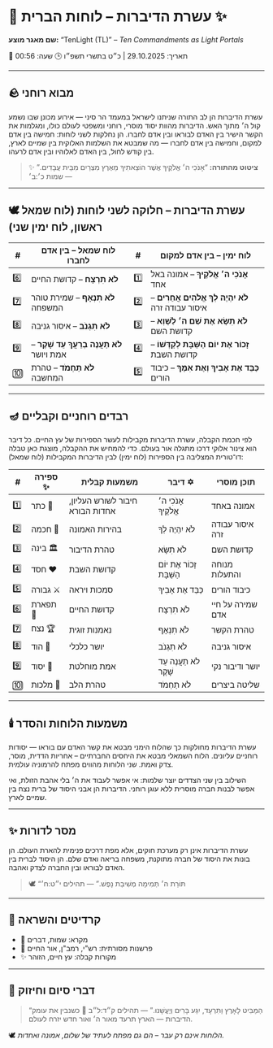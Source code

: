 # 📜 עשרת הדיברות – לוחות הברית ✨

**שם מאגר מוצע:** “TenLight (TL)” – *Ten Commandments as Light Portals*

📅 תאריך: 29.10.2025 | כ״ט בתשרי תשפ״ו
🕒 שעה: 00:56

---

## 🪨 מבוא רוחני

עשרת הדיברות הן לב התורה שניתנו לישראל במעמד הר סיני — אירוע מכונן שבו נשמע קול ה׳ מתוך האש. הדיברות מהוות יסוד מוסרי, רוחני ומשפטי לעולם כולו, ומגלמות את הקשר הישיר בין האדם לבוראו ובין אדם לחברו. הן נחלקות לשני לוחות: חמישה בין אדם למקום, וחמישה בין אדם לחברו — מה שמבטא את השלמות האלוקית בין שמיים לארץ, בין קודש לחול, בין האדם לאלוהיו ובין אדם לרעהו.

> ✨ **ציטוט מהתורה:**
> “אָנֹכִי ה׳ אֱלֹקֶיךָ אֲשֶׁר הוֹצֵאתִיךָ מֵאֶרֶץ מִצְרַיִם מִבֵּית עֲבָדִים.”
> — שמות כ׳:ב׳

---

## 🕊️ עשרת הדיברות – חלוקה לשני לוחות (לוח שמאל ראשון, לוח ימין שני)

| #   | לוח שמאל – בין אדם לחברו                        | #   | לוח ימין – בין אדם למקום                                 |
| --- | ----------------------------------------------- | --- | -------------------------------------------------------- |
| 6️⃣ | **לֹא תִרְצָח** – קדושת החיים                   | 1️⃣ | **אָנֹכִי ה׳ אֱלֹקֶיךָ** – אמונה באל אחד                 |
| 7️⃣ | **לֹא תִנְאָף** – שמירת טוהר המשפחה             | 2️⃣ | **לֹא יִהְיֶה לְךָ אֱלֹהִים אֲחֵרִים** – איסור עבודה זרה |
| 8️⃣ | **לֹא תִגְנֹב** – איסור גניבה                   | 3️⃣ | **לֹא תִשָּׂא אֶת שֵׁם ה׳ לַשָּׁוְא** – קדושת השם        |
| 9️⃣ | **לֹא תַעֲנֶה בְרֵעֲךָ עֵד שָׁקֶר** – אמת ויושר | 4️⃣ | **זָכוֹר אֶת יוֹם הַשַּׁבָּת לְקַדְּשׁוֹ** – קדושת השבת  |
| 🔟  | **לֹא תַחְמֹד** – טהרת המחשבה                   | 5️⃣ | **כַּבֵּד אֶת אָבִיךָ וְאֶת אִמֶּךָ** – כיבוד הורים      |

---

## 🪔 רבדים רוחניים וקבליים

לפי חכמת הקבלה, עשרת הדיברות מקבילות לעשר הספירות של עץ החיים. כל דיבר הוא צינור אלוקי דרכו מתגלה אור בעולם. כדי להמחיש את ההקבלה, מוצגת כאן טבלה דו־טורית המצליבה בין הספירות (לוח ימין) לבין הדיברות המקבילות (לוח שמאל):

| #   | ספירה ✨  | משמעות קבלית                    | דיבר ✡️                    | תוכן מוסרי       |
| --- | -------- | ------------------------------- | -------------------------- | ---------------- |
| 1️⃣ | כתר 👑   | חיבור לשורש העליון, אחדות הבורא | אָנֹכִי ה׳ אֱלֹקֶיךָ       | אמונה באחד       |
| 2️⃣ | חכמה 🧠  | בהירות האמונה                   | לֹא יִהְיֶה לְךָ           | איסור עבודה זרה  |
| 3️⃣ | בינה 🏛  | טהרת הדיבור                     | לֹא תִשָּׂא                | קדושת השם        |
| 4️⃣ | חסד ❤️   | קדושת השבת                      | זָכוֹר אֶת יוֹם הַשַּׁבָּת | מנוחה והתעלות    |
| 5️⃣ | גבורה ⚔  | סמכות ויראה                     | כַּבֵּד אֶת אָבִיךָ        | כיבוד הורים      |
| 6️⃣ | תפארת 🎨 | קדושת החיים                     | לֹא תִרְצָח                | שמירה על חיי אדם |
| 7️⃣ | נצח 🏆   | נאמנות זוגית                    | לֹא תִנְאָף                | טהרת הקשר        |
| 8️⃣ | הוד 🙏   | יושר כלכלי                      | לֹא תִגְנֹב                | איסור גניבה      |
| 9️⃣ | יסוד 🔗  | אמת מוחלטת                      | לֹא תַעֲנֶה עֵד שָׁקֶר     | יושר ודיבור נקי  |
| 🔟  | מלכות 👑 | טהרת הלב                        | לֹא תַחְמֹד                | שליטה ביצרים     |

---

## 🕯️ משמעות הלוחות והסדר

עשרת הדיברות מחולקות כך שהלוח הימני מבטא את קשר האדם עם בוראו — יסודות רוחניים עליונים. הלוח השמאלי מבטא את היחסים החברתיים – אחריות הדדית, מוסר, צדק ואמת. שני הלוחות מהווים מפתח להרמוניה עולמית.

השילוב בין שני הצדדים יוצר שלמות: אי אפשר לעבוד את ה׳ בלי אהבת הזולת, ואי אפשר לבנות חברה מוסרית ללא עוגן רוחני. הדיברות הן אבני היסוד של ברית נצח בין שמיים לארץ.

---

## ✨ מסר לדורות

עשרת הדיברות אינן רק מערכת חוקים, אלא מפת דרכים פנימית להארת העולם. הן בונות את היסוד של חברה מתוקנת, משפחה בריאה ואדם שלם. הן היסוד לברית בין האדם לבוראו ובין החברה לצדק ואהבה.

> 🕊️ “תּוֹרַת ה׳ תְּמִימָה מְשִׁיבַת נָפֶשׁ.” — תהילים י״ט:ח׳

---

## 🪬 קרדיטים והשראה

* 📖 מקרא: שמות, דברים
* 🕍 פרשנות מסורתית: רש"י, רמב"ן, אור החיים
* ✨ מקורות קבלה: עץ חיים, הזוהר

---

## 🌿 דברי סיום וחיזוק

> “הַמַּבִּיט לָאָרֶץ וַתִּרְעָד, יִגַּע בָּרִים וְיֶעֱשָׁנוּ.” — תהילים ק״ד:ל״ב
> 🌟 כשנבין את עומק הדיברות — הארץ תרעד מאור ה׳ ואור חדש יזרח לעולם.

🕊️ *הלוחות אינם רק עבר – הם גם מפתח לעתיד של שלום, אמונה ואחדות.*
